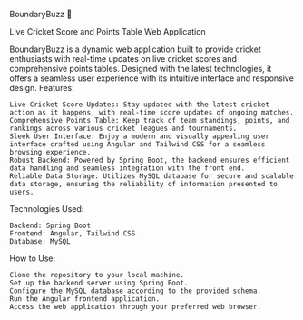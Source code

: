 BoundaryBuzz 🏏

Live Cricket Score and Points Table Web Application

BoundaryBuzz is a dynamic web application built to provide cricket enthusiasts with real-time updates on live cricket scores and comprehensive points tables. Designed with the latest technologies, it offers a seamless user experience with its intuitive interface and responsive design.
Features:

    Live Cricket Score Updates: Stay updated with the latest cricket action as it happens, with real-time score updates of ongoing matches.
    Comprehensive Points Table: Keep track of team standings, points, and rankings across various cricket leagues and tournaments.
    Sleek User Interface: Enjoy a modern and visually appealing user interface crafted using Angular and Tailwind CSS for a seamless browsing experience.
    Robust Backend: Powered by Spring Boot, the backend ensures efficient data handling and seamless integration with the front end.
    Reliable Data Storage: Utilizes MySQL database for secure and scalable data storage, ensuring the reliability of information presented to users.

Technologies Used:

    Backend: Spring Boot
    Frontend: Angular, Tailwind CSS
    Database: MySQL

How to Use:

    Clone the repository to your local machine.
    Set up the backend server using Spring Boot.
    Configure the MySQL database according to the provided schema.
    Run the Angular frontend application.
    Access the web application through your preferred web browser.
